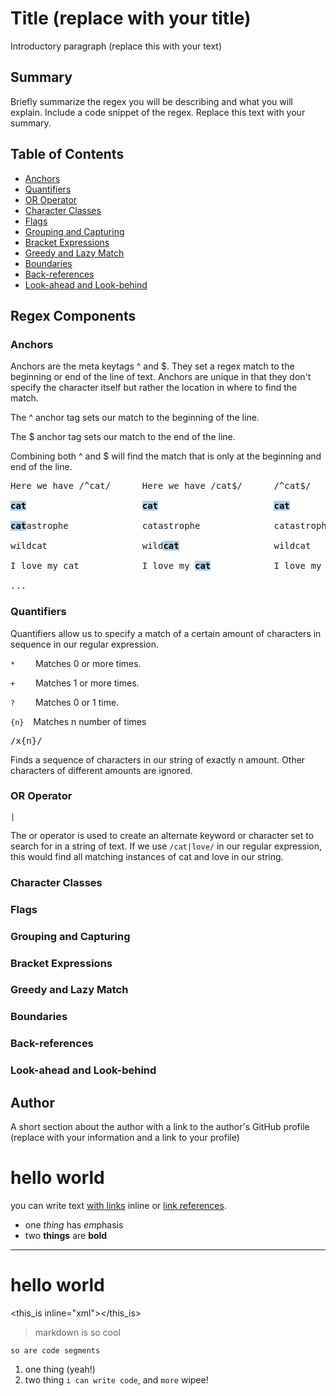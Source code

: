 # Title (replace with your title)

Introductory paragraph (replace this with your text)

## Summary

Briefly summarize the regex you will be describing and what you will explain. Include a code snippet of the regex. Replace this text with your summary.

## Table of Contents

- [Anchors](#anchors)
- [Quantifiers](#quantifiers)
- [OR Operator](#or-operator)
- [Character Classes](#character-classes)
- [Flags](#flags)
- [Grouping and Capturing](#grouping-and-capturing)
- [Bracket Expressions](#bracket-expressions)
- [Greedy and Lazy Match](#greedy-and-lazy-match)
- [Boundaries](#boundaries)
- [Back-references](#back-references)
- [Look-ahead and Look-behind](#look-ahead-and-look-behind)

## Regex Components

### Anchors

Anchors are the meta keytags ^ and $. They set a regex match to the beginning or end of the line of text. Anchors are unique in that they don't specify the character itself but rather the location in where to find the match.

The ^ anchor tag sets our match to the beginning of the line.

The $ anchor tag sets our match to the end of the line.

Combining both ^ and $ will find the match that is only at the beginning and end of the line.

<pre>
Here we have /^cat/      Here we have /cat$/      /^cat$/

<mark style="font-weight: bold; background-color: #B0D0E9;">cat</mark>                      <mark  style="font-weight: bold; background-color: rgb(176, 208, 233);">cat</mark>                      <mark style="font-weight: bold; background-color: rgb(176, 208, 233);">cat</mark>

<mark style="font-weight: bold; background-color: rgb(176, 208, 233);">cat</mark>astrophe              catastrophe              catastrophe

wildcat                  wild<mark style="font-weight: bold; background-color: rgb(176, 208, 233);">cat</mark>                  wildcat

I love my cat            I love my <mark style="font-weight: bold; background-color: rgb(176, 208, 233);">cat</mark>            I love my cat

...
</pre>


### Quantifiers

Quantifiers allow us to specify a match of a certain amount of characters in sequence in our regular expression.

`*` &ensp; &ensp; &ensp;Matches 0 or more times.

`+` &ensp; &ensp; &ensp;Matches 1 or more times.

`?` &ensp; &ensp; &ensp;Matches 0 or 1 time.

`{n}` &ensp; Matches n number of times

<pre>/x{n}/</pre>

Finds a sequence of characters in our string of exactly n amount. Other characters of different amounts are ignored.


### OR Operator

`|` 

The or operator is used to create an alternate keyword or character set to search for in a string of text. If we use `/cat|love/` in our regular expression, this would find all matching instances of cat and love in our string.

### Character Classes



### Flags

### Grouping and Capturing

### Bracket Expressions

### Greedy and Lazy Match

### Boundaries

### Back-references

### Look-ahead and Look-behind

## Author

A short section about the author with a link to the author's GitHub profile (replace with your information and a link to your profile)

# hello world

you can write text [with links](http://example.com) inline or [link references][1].

* one _thing_ has *em*phasis
* two __things__ are **bold**

[1]: http://example.com

---

hello world
===========

<this_is inline="xml"></this_is>

> markdown is so cool

    so are code segments

1. one thing (yeah!)
2. two thing `i can write code`, and `more` wipee!